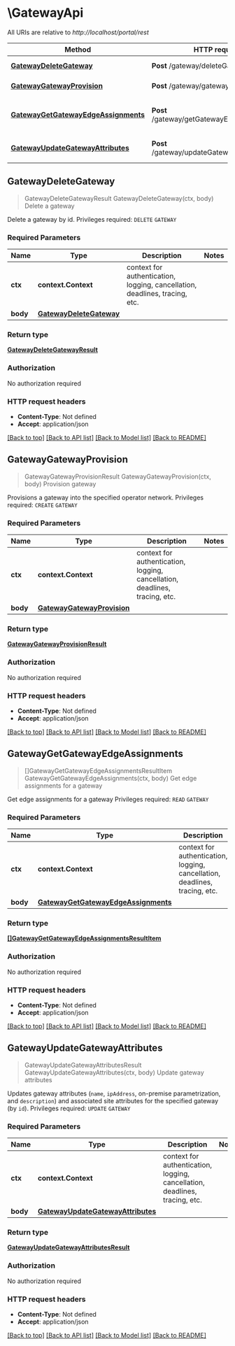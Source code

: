 # \GatewayApi

All URIs are relative to *http://localhost/portal/rest*

Method | HTTP request | Description
------------- | ------------- | -------------
[**GatewayDeleteGateway**](GatewayApi.md#GatewayDeleteGateway) | **Post** /gateway/deleteGateway | Delete a gateway
[**GatewayGatewayProvision**](GatewayApi.md#GatewayGatewayProvision) | **Post** /gateway/gatewayProvision | Provision gateway
[**GatewayGetGatewayEdgeAssignments**](GatewayApi.md#GatewayGetGatewayEdgeAssignments) | **Post** /gateway/getGatewayEdgeAssignments | Get edge assignments for a gateway
[**GatewayUpdateGatewayAttributes**](GatewayApi.md#GatewayUpdateGatewayAttributes) | **Post** /gateway/updateGatewayAttributes | Update gateway attributes



## GatewayDeleteGateway

> GatewayDeleteGatewayResult GatewayDeleteGateway(ctx, body)
Delete a gateway

Delete a gateway by id.  Privileges required:  `DELETE` `GATEWAY`

### Required Parameters


Name | Type | Description  | Notes
------------- | ------------- | ------------- | -------------
**ctx** | **context.Context** | context for authentication, logging, cancellation, deadlines, tracing, etc.
**body** | [**GatewayDeleteGateway**](GatewayDeleteGateway.md)|  | 

### Return type

[**GatewayDeleteGatewayResult**](gateway_delete_gateway_result.md)

### Authorization

No authorization required

### HTTP request headers

- **Content-Type**: Not defined
- **Accept**: application/json

[[Back to top]](#) [[Back to API list]](../README.md#documentation-for-api-endpoints)
[[Back to Model list]](../README.md#documentation-for-models)
[[Back to README]](../README.md)


## GatewayGatewayProvision

> GatewayGatewayProvisionResult GatewayGatewayProvision(ctx, body)
Provision gateway

Provisions a gateway into the specified operator network.  Privileges required:  `CREATE` `GATEWAY`

### Required Parameters


Name | Type | Description  | Notes
------------- | ------------- | ------------- | -------------
**ctx** | **context.Context** | context for authentication, logging, cancellation, deadlines, tracing, etc.
**body** | [**GatewayGatewayProvision**](GatewayGatewayProvision.md)|  | 

### Return type

[**GatewayGatewayProvisionResult**](gateway_gateway_provision_result.md)

### Authorization

No authorization required

### HTTP request headers

- **Content-Type**: Not defined
- **Accept**: application/json

[[Back to top]](#) [[Back to API list]](../README.md#documentation-for-api-endpoints)
[[Back to Model list]](../README.md#documentation-for-models)
[[Back to README]](../README.md)


## GatewayGetGatewayEdgeAssignments

> []GatewayGetGatewayEdgeAssignmentsResultItem GatewayGetGatewayEdgeAssignments(ctx, body)
Get edge assignments for a gateway

Get edge assignments for a gateway  Privileges required:  `READ` `GATEWAY`

### Required Parameters


Name | Type | Description  | Notes
------------- | ------------- | ------------- | -------------
**ctx** | **context.Context** | context for authentication, logging, cancellation, deadlines, tracing, etc.
**body** | [**GatewayGetGatewayEdgeAssignments**](GatewayGetGatewayEdgeAssignments.md)|  | 

### Return type

[**[]GatewayGetGatewayEdgeAssignmentsResultItem**](gateway_get_gateway_edge_assignments_result_item.md)

### Authorization

No authorization required

### HTTP request headers

- **Content-Type**: Not defined
- **Accept**: application/json

[[Back to top]](#) [[Back to API list]](../README.md#documentation-for-api-endpoints)
[[Back to Model list]](../README.md#documentation-for-models)
[[Back to README]](../README.md)


## GatewayUpdateGatewayAttributes

> GatewayUpdateGatewayAttributesResult GatewayUpdateGatewayAttributes(ctx, body)
Update gateway attributes

Updates gateway attributes (`name`, `ipAddress`, on-premise parametrization, and `description`) and associated site attributes for the specified gateway (by `id`).  Privileges required:  `UPDATE` `GATEWAY`

### Required Parameters


Name | Type | Description  | Notes
------------- | ------------- | ------------- | -------------
**ctx** | **context.Context** | context for authentication, logging, cancellation, deadlines, tracing, etc.
**body** | [**GatewayUpdateGatewayAttributes**](GatewayUpdateGatewayAttributes.md)|  | 

### Return type

[**GatewayUpdateGatewayAttributesResult**](gateway_update_gateway_attributes_result.md)

### Authorization

No authorization required

### HTTP request headers

- **Content-Type**: Not defined
- **Accept**: application/json

[[Back to top]](#) [[Back to API list]](../README.md#documentation-for-api-endpoints)
[[Back to Model list]](../README.md#documentation-for-models)
[[Back to README]](../README.md)

